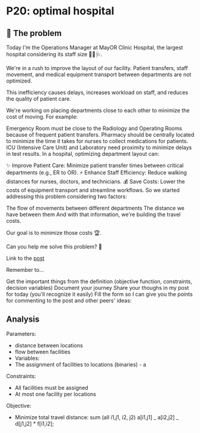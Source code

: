 # P20: optimal hospital

## 🧠 The problem

Today I'm the Operations Manager at MayOR Clinic Hospital, the largest hospital considering its staff size 👩‍⚕️🩺.

We're in a rush to improve the layout of our facility. Patient transfers, staff movement, and medical equipment transport between departments are not optimized.

This inefficiency causes delays, increases workload on staff, and reduces the quality of patient care.

We're working on placing departments close to each other to minimize the cost of moving. For example:

Emergency Room must be close to the Radiology and Operating Rooms because of frequent patient transfers.
Pharmacy should be centrally located to minimize the time it takes for nurses to collect medications for patients.
ICU (Intensive Care Unit) and Laboratory need proximity to minimize delays in test results.
In a hospital, optimizing department layout can:

✨ Improve Patient Care: Minimize patient transfer times between critical departments (e.g., ER to OR).
⚡ Enhance Staff Efficiency: Reduce walking distances for nurses, doctors, and technicians.
💰 Save Costs: Lower the costs of equipment transport and streamline workflows.
So we started addressing this problem considering two factors:

The flow of movements between different departments
The distance we have between them
And with that information, we're building the travel costs.

Our goal is to minimize those costs 🏆.

Can you help me solve this problem? 🧩

Link to the [post](https://www.linkedin.com/posts/borjamenendezmoreno_operationsresearch-activity-7275779510539632640-xWUR?utm_source=share&utm_medium=member_desktop)

Remember to...

Get the important things from the definition (objective function, constraints, decision variables)
Document your journey
Share your thoughs in my post for today (you'll recognize it easily)
Fill the form so I can give you the points for commenting to the post and other peers' ideas:

## Analysis

Parameters:

- distance between locations
- flow between facilities
- Variables:
- The assignment of facilities to locations (binaries) - a

Constraints:

- All facilities must be assigned
- At most one facility per locations

Objective:

- Minimize total travel distance: sum (all i1,j1, i2, j2) a[i1,j1] _ a[i2,j2] _ d[j1,j2] \* f[i1,i2];
